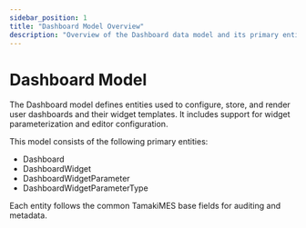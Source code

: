 ```yaml
---
sidebar_position: 1
title: "Dashboard Model Overview"
description: "Overview of the Dashboard data model and its primary entities."
---
```


# Dashboard Model

The Dashboard model defines entities used to configure, store, and render user dashboards and their widget templates.
It includes support for widget parameterization and editor configuration.

This model consists of the following primary entities:

- Dashboard
- DashboardWidget
- DashboardWidgetParameter
- DashboardWidgetParameterType

Each entity follows the common TamakiMES base fields for auditing and metadata.

